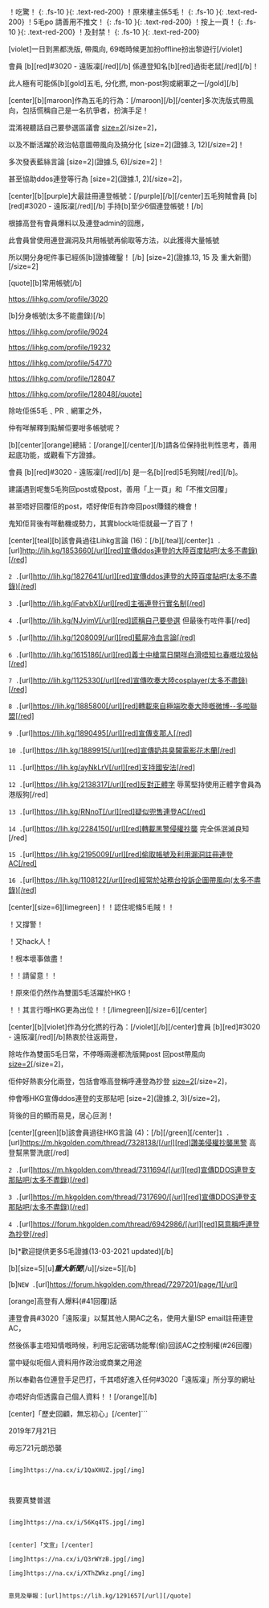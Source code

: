 ！吃驚！
{: .fs-10 }{: .text-red-200}
！原來樓主係5毛！
{: .fs-10 }{: .text-red-200}
！5毛po 請善用不推文！
{: .fs-10 }{: .text-red-200}
！按上一頁！
{: .fs-10 }{: .text-red-200}
！及封禁！
{: .fs-10 }{: .text-red-200}

[violet]一日到黑都洗版, 帶風向, 69嘅時候更加扮offline扮出黎遊行[/violet]

會員 [b][red]#3020 - 遠阪凜[/red][/b] 係連登知名[b][red]過街老鼠[/red][/b]！

此人極有可能係[b][gold]五毛, 分化撚, mon-post狗或網軍之一[/gold][/b]


[center][b][maroon]作為五毛的行為：[/maroon][/b][/center]多次洗版式帶風向，包括慌稱自己是一名抗爭者，扮演手足！

混淆視聽話自己要參選區議會 [size=2](證據.4)[/size=2]，

以及不斷活躍於政治帖意圖帶風向及搞分化 [size=2](證據.3, 12)[/size=2]！

多次發表藍絲言論 [size=2](證據.5, 6)[/size=2]！

甚至協助ddos連登等行為 [size=2](證據.1, 2)[/size=2]，


[center][b][purple]大最註冊連登帳號：[/purple][/b][/center]五毛狗賊會員 [b][red]#3020 - 遠阪凜[/red][/b] 手持[b]至少6個連登帳號！[/b]

根據高登有會員爆料以及連登admin的回應，

此會員曾使用連登漏洞及共用帳號再偷取等方法，以此獲得大量帳號

所以開分身呢件事已經係[b]證據確鑿！ [/b] [size=2](證據.13, 15 及 重大新聞)[/size=2]

[quote][b]常用帳號[/b]

https://lihkg.com/profile/3020

[b]分身帳號(太多不能盡錄)[/b]

https://lihkg.com/profile/9024

https://lihkg.com/profile/19232

https://lihkg.com/profile/54770

https://lihkg.com/profile/128047

https://lihkg.com/profile/128048[/quote]

除咗佢係5毛﹑PR﹑網軍之外，

仲有咩解釋到點解佢要咁多帳號呢？


[b][center][orange]總結：[/orange][/center][/b]請各位保持批判性思考，善用起底功能，或觀看下方證據。

會員 [b][red]#3020 - 遠阪凜[/red][/b] 是一名[b][red]5毛狗賊[/red][/b]。

建議遇到呢隻5毛狗回post或發post，善用「上一頁」和「不推文回覆」

甚至唔好回覆佢的post，唔好俾佢有詐帝回post賺錢的機會！

鬼知佢背後有咩動機或勢力，其實block咗佢就最一了百了！


[center][teal][b]該會員過往Lihkg言論 (16)：[/b][/teal][/center]`1 .`[url]http://lih.kg/1853660[/url][red]宣傳ddos連登的大陸百度貼吧(太多不盡錄)[/red]

`2 .`[url]http://lih.kg/1827641[/url][red]宣傳ddos連登的大陸百度貼吧(太多不盡錄)[/red]

`3 .`[url]http://lih.kg/iFatvbX[/url][red]主張連登行實名制[/red]

`4 .`[url]http://lih.kg/NJvjmV[/url][red]謊稱自己要參選 但最後冇咗件事[/red]

`5 .`[url]http://lih.kg/1208009[/url][red]藍屍冷血言論[/red]

`6 .`[url]http://lih.kg/1615186[/url][red]義士中槍當日開咩白滑唔知乜春嘅垃圾帖[/red]

`7 .`[url]http://lih.kg/1125330[/url][red]宣傳吹奏大陸cosplayer(太多不盡錄)[/red]

`8 .`[url]https://lih.kg/1885800[/url][red]轉載來自極端吹奏大陸嘅微博--多啦聯盟[/red]

`9 .`[url]https://lih.kg/1890495[/url][red]宣傳支那人[/red]

`10 .`[url]https://lih.kg/1889915[/url][red]宣傳奶共臭閪電影花木蘭[/red]

`11 .`[url]https://lih.kg/ayNkLrV[/url][red]支持國安法[/red]

`12 .`[url]https://lih.kg/2138317[/url][red]反對正體字 辱罵堅持使用正體字會員為港版狗[/red]

`13 .`[url]https://lih.kg/RNnoT[/url][red]疑似兜售連登AC[/red]

`14 .`[url]https://lih.kg/2284150[/url][red]轉載黑警侵權抄襲 完全係泯滅良知[/red]

`15 .`[url]https://lih.kg/2195009[/url][red]偷取帳號及利用漏洞註冊連登AC[/red]

`16 .`[url]https://lih.kg/1108122[/url][red]經常於站務台投訴企圖帶風向(太多不盡錄)[/red]

[center][size=6][limegreen]！！認住呢條5毛賊！！

！又撐警！

！又hack人！

！根本壞事做盡！


！！請留意！！

！原來佢仍然作為雙面5毛活躍於HKG！

！！其言行喺HKG更為出位！！[/limegreen][/size=6][/center]

[center][b][violet]作為分化撚的行為：[/violet][/b][/center]會員 [b][red]#3020 - 遠阪凜[/red][/b]熱衷於往返兩登，

除咗作為雙面5毛日常，不停喺兩邊都洗版開post 回post帶風向 [size=2](證據.1)[/size=2]，

佢仲好熱衷分化兩登，包括會喺高登稱呼連登為抄登 [size=2](證據.4)[/size=2]，

仲會喺HKG宣傳ddos連登的支那貼吧 [size=2](證據.2, 3)[/size=2]，

背後的目的顯而易見，居心叵測！


[center][green][b]該會員過往HKG言論 (4)：[/b][/green][/center]`1 .`[url]https://m.hkgolden.com/thread/7328138/[/url][red]讚美侵權抄襲黑警 高登幫黑警洗底[/red]

`2 .`[url]https://m.hkgolden.com/thread/7311694/[/url][red]宣傳DDOS連登支那貼吧(太多不盡錄)[/red]

`3 .`[url]https://m.hkgolden.com/thread/7317690/[/url][red]宣傳DDOS連登支那貼吧(太多不盡錄)[/red]

`4 .`[url]https://forum.hkgolden.com/thread/6942986/[/url][red]惡意稱呼連登為抄登[/red]

[b]*歡迎提供更多5毛證據(13-03-2021 updated)[/b]


[b][size=5][u]*********重大新聞*********[/u][/size=5][/b]

[b]`NEW .`[url]https://forum.hkgolden.com/thread/7297201/page/1[/url]

[orange]高登有人爆料(#41回覆)話 

連登會員#3020「遠阪凜」以幫其他人開AC之名，使用大量ISP email註冊連登AC，

然後係事主唔知情嘅時候，利用忘記密碼功能奪(偷)回該AC之控制權(#26回覆)

當中疑似呃個人資料用作政治或商業之用途

所以奉勸各位連登手足巴打，千其唔好進入任何#3020「遠阪凜」所分享的網址

亦唔好向佢透露自己個人資料！！[/orange][/b]


[center]「歷史回顧，無忘初心」[/center]```

2019年7月21日

毋忘721元朗恐襲

```

[img]https://na.cx/i/1QaXHUZ.jpg[/img]



```

我要真雙普選

```

[img]https://na.cx/i/56Kq4TS.jpg[/img]


[center]「文宣」[/center]

[img]https://na.cx/i/Q3rWYzB.jpg[/img]

[img]https://na.cx/i/XThZWkz.png[/img]


意見及舉報：[url]https://lih.kg/1291657[/url][/quote]
